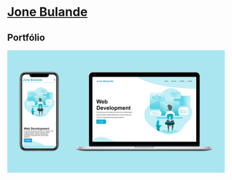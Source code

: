 # [Jone Bulande](jonebulande.github.io/)
## Portfólio
![Jone Bulande](https://github.com/JoneBulande/JoneBulande.github.io/blob/master/img/joneBulande-mockup.jpg)
